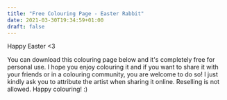 ```yaml
---
title: "Free Colouring Page - Easter Rabbit"
date: 2021-03-30T19:34:59+01:00
draft: false
---
```

Happy Easter <3

You can download this colouring page below and it's completely free for personal use. I hope you enjoy colouring it and if you want to share it with your friends or in a colouring community, you are welcome to do so! I just kindly ask you to attribute the artist when sharing it online. Reselling is not allowed. Happy colouring! :)